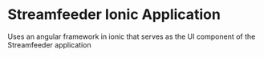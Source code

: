 # Streamfeeder Ionic Application
Uses an angular framework in ionic that serves as the UI component of the Streamfeeder application
